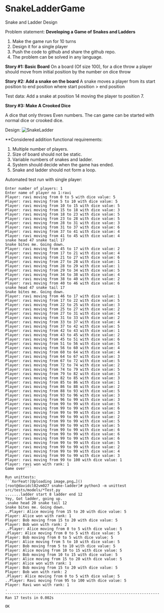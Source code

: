 # SnakeLadderGame
Snake and Ladder Design

Problem statement:
**Developing a Game of
Snakes and Ladders**

1. Make the game run for 10 turns
2. Design it for a single player
3. Push the code to github and share the github repo.
4. The problem can be solved in any language.


**Story #1: Basic Board**
On a board (Of size 100), for a dice throw a player should
move from initial position by the number on dice throw

**Story #2: Add a snake on the board**
A snake moves a player from its start position to end position
where start position > end position

Test data: Add a snake at position 14 moving the player
to position 7.

**Story #3: Make A Crooked Dice**

A dice that only throws Even numbers.
The can game can be started with normal dice or crooked
dice.

Design:
![SnakeLadder](https://user-images.githubusercontent.com/24969715/142224616-51f470d4-faeb-4c56-9f51-214d7b7c917d.png)



**Considered addition functional requirements:
1. Multiple number of players.
2. Size of board should not be static.
3. Variable numbers of snakes and ladder.
7. System should decide when the game has ended.
8. Snake and ladder should not form a loop.

Automated test run with single player:

```[xxx@xxxxx game]# python3 snakeLadderGame.py 
Enter number of players: 1
Enter name of player no 1:ravi
Player: ravi moving from 0 to 5 with dice value: 5
Player: ravi moving from 5 to 10 with dice value: 5
Player: ravi moving from 10 to 15 with dice value: 5
Player: ravi moving from 15 to 18 with dice value: 3
Player: ravi moving from 18 to 23 with dice value: 5
Player: ravi moving from 23 to 28 with dice value: 5
Player: ravi moving from 28 to 31 with dice value: 3
Player: ravi moving from 31 to 37 with dice value: 6
Player: ravi moving from 37 to 41 with dice value: 4
Player: ravi moving from 41 to 45 with dice value: 4
snake head 47 snake tail 17
Snake bites me. Going down.
Player: ravi moving from 45 to 17 with dice value: 2
Player: ravi moving from 17 to 21 with dice value: 4
Player: ravi moving from 21 to 27 with dice value: 6
Player: ravi moving from 27 to 28 with dice value: 1
Player: ravi moving from 28 to 29 with dice value: 1
Player: ravi moving from 29 to 34 with dice value: 5
Player: ravi moving from 34 to 38 with dice value: 4
Player: ravi moving from 38 to 40 with dice value: 2
Player: ravi moving from 40 to 46 with dice value: 6
snake head 47 snake tail 17
Snake bites me. Going down.
Player: ravi moving from 46 to 17 with dice value: 1
Player: ravi moving from 17 to 22 with dice value: 5
Player: ravi moving from 22 to 25 with dice value: 3
Player: ravi moving from 25 to 27 with dice value: 2
Player: ravi moving from 27 to 31 with dice value: 4
Player: ravi moving from 31 to 33 with dice value: 2
Player: ravi moving from 33 to 37 with dice value: 4
Player: ravi moving from 37 to 42 with dice value: 5
Player: ravi moving from 42 to 43 with dice value: 1
Player: ravi moving from 43 to 45 with dice value: 2
Player: ravi moving from 45 to 51 with dice value: 6
Player: ravi moving from 51 to 56 with dice value: 5
Player: ravi moving from 56 to 60 with dice value: 4
Player: ravi moving from 60 to 64 with dice value: 4
Player: ravi moving from 64 to 67 with dice value: 3
Player: ravi moving from 67 to 72 with dice value: 5
Player: ravi moving from 72 to 74 with dice value: 2
Player: ravi moving from 74 to 79 with dice value: 5
Player: ravi moving from 79 to 82 with dice value: 3
Player: ravi moving from 82 to 85 with dice value: 3
Player: ravi moving from 85 to 86 with dice value: 1
Player: ravi moving from 86 to 88 with dice value: 2
Player: ravi moving from 88 to 93 with dice value: 5
Player: ravi moving from 93 to 96 with dice value: 3
Player: ravi moving from 96 to 99 with dice value: 3
Player: ravi moving from 99 to 99 with dice value: 5
Player: ravi moving from 99 to 99 with dice value: 6
Player: ravi moving from 99 to 99 with dice value: 3
Player: ravi moving from 99 to 99 with dice value: 2
Player: ravi moving from 99 to 99 with dice value: 5
Player: ravi moving from 99 to 99 with dice value: 5
Player: ravi moving from 99 to 99 with dice value: 6
Player: ravi moving from 99 to 99 with dice value: 6
Player: ravi moving from 99 to 99 with dice value: 6
Player: ravi moving from 99 to 99 with dice value: 5
Player: ravi moving from 99 to 99 with dice value: 2
Player: ravi moving from 99 to 99 with dice value: 4
Player: ravi moving from 99 to 99 with dice value: 3
Player: ravi moving from 99 to 100 with dice value: 1
Player: ravi won with rank: 1
Game over```

Run unittests:
```XorFeat![Uploading image.png…]()
[root@davidcl02vm027 snake-ladder]# python3 -m unittest src/tests/models/*Test.py
.......ladder start 8 ladder end 12
Yey, Got ladder, going up.
.snake head 20 snake tail 12
Snake bites me. Going down.
..Player: Alice moving from 15 to 20 with dice value: 5
Player: Alice won with rank: 1
Player: Bob moving from 15 to 20 with dice value: 5
Player: Bob won with rank: 2
..Player: Alice moving from 0 to 5 with dice value: 5
.Player: Alice moving from 0 to 5 with dice value: 5
Player: Bob moving from 0 to 5 with dice value: 5
Player: Alice moving from 5 to 10 with dice value: 5
Player: Bob moving from 5 to 10 with dice value: 5
Player: Alice moving from 10 to 15 with dice value: 5
Player: Bob moving from 10 to 15 with dice value: 5
Player: Alice moving from 15 to 20 with dice value: 5
Player: Alice won with rank: 1
Player: Bob moving from 15 to 20 with dice value: 5
Player: Bob won with rank: 2
.Player: Alice moving from 0 to 5 with dice value: 5
..Player: Ravi moving from 95 to 100 with dice value: 5
Player: Ravi won with rank: 1
.
----------------------------------------------------------------------
Ran 17 tests in 0.002s

OK

